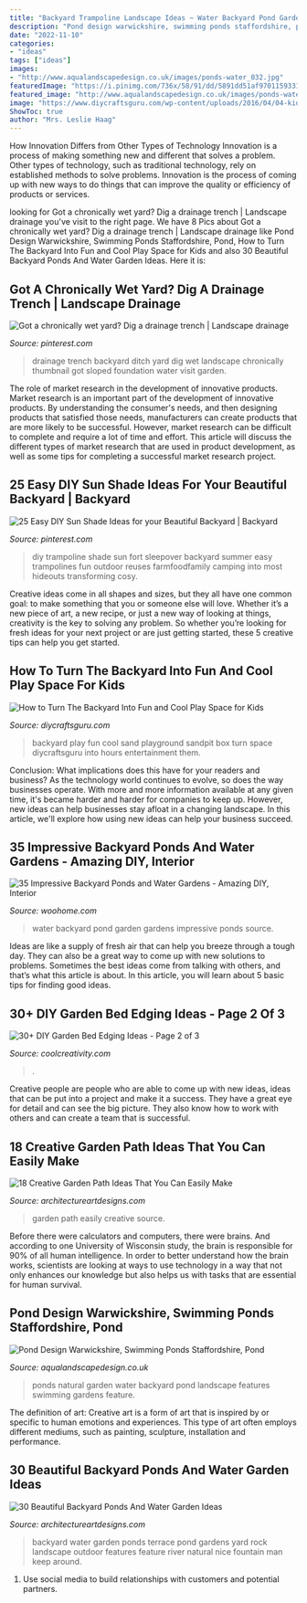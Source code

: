```yaml
---
title: "Backyard Trampoline Landscape Ideas ~ Water Backyard Pond Garden Gardens Impressive Ponds Source"
description: "Pond design warwickshire, swimming ponds staffordshire, pond"
date: "2022-11-10"
categories:
- "ideas"
tags: ["ideas"]
images:
- "http://www.aqualandscapedesign.co.uk/images/ponds-water_032.jpg"
featuredImage: "https://i.pinimg.com/736x/58/91/dd/5891dd51af970115933128b701de9b97.jpg"
featured_image: "http://www.aqualandscapedesign.co.uk/images/ponds-water_032.jpg"
image: "https://www.diycraftsguru.com/wp-content/uploads/2016/04/04-kids-backyard-playground.jpg"
ShowToc: true
author: "Mrs. Leslie Haag"
---
```



How Innovation Differs from Other Types of Technology
Innovation is a process of making something new and different that solves a problem. Other types of technology, such as traditional technology, rely on established methods to solve problems. Innovation is the process of coming up with new ways to do things that can improve the quality or efficiency of products or services.

	

		
looking for Got a chronically wet yard? Dig a drainage trench | Landscape drainage you've visit to the right page. We have 8 Pics about Got a chronically wet yard? Dig a drainage trench | Landscape drainage like Pond Design Warwickshire, Swimming Ponds Staffordshire, Pond, How to Turn The Backyard Into Fun and Cool Play Space for Kids and also 30 Beautiful Backyard Ponds And Water Garden Ideas. Here it is:
		
    
## Got A Chronically Wet Yard? Dig A Drainage Trench | Landscape Drainage

<img loading=lazy src="https://i.pinimg.com/736x/a4/40/54/a440548f994e31c19858c7b6ad6d7b64.jpg" onerror="this.onerror=null;this.src='https://tse2.mm.bing.net/th?id=OIP.1Lczg7B_txRFd6ksGxWZvgHaJ3&amp;pid=15.1';" alt="Got a chronically wet yard? Dig a drainage trench | Landscape drainage">

_Source: pinterest.com_

>drainage trench backyard ditch yard dig wet landscape chronically thumbnail got sloped foundation water visit garden. 

	

The role of market research in the development of innovative products.
Market research is an important part of the development of innovative products. By understanding the consumer's needs, and then designing products that satisfied those needs, manufacturers can create products that are more likely to be successful. However, market research can be difficult to complete and require a lot of time and effort. This article will discuss the different types of market research that are used in product development, as well as some tips for completing a successful market research project.

    
## 25 Easy DIY Sun Shade Ideas For Your Beautiful Backyard | Backyard

<img loading=lazy src="https://i.pinimg.com/736x/58/91/dd/5891dd51af970115933128b701de9b97.jpg" onerror="this.onerror=null;this.src='https://tse2.mm.bing.net/th?id=OIP.m668y-x0sTi9fmDJ7MV5ygHaLH&amp;pid=15.1';" alt="25 Easy DIY Sun Shade Ideas for your Beautiful Backyard | Backyard">

_Source: pinterest.com_

>diy trampoline shade sun fort sleepover backyard summer easy trampolines fun outdoor reuses farmfoodfamily camping into most hideouts transforming cosy. 

	

Creative ideas come in all shapes and sizes, but they all have one common goal: to make something that you or someone else will love. Whether it’s a new piece of art, a new recipe, or just a new way of looking at things, creativity is the key to solving any problem. So whether you’re looking for fresh ideas for your next project or are just getting started, these 5 creative tips can help you get started.

    
## How To Turn The Backyard Into Fun And Cool Play Space For Kids

<img loading=lazy src="https://www.diycraftsguru.com/wp-content/uploads/2016/04/04-kids-backyard-playground.jpg" onerror="this.onerror=null;this.src='https://tse2.mm.bing.net/th?id=OIP.7OwUYE4sBV6lZtcy5vCrqwHaJ4&amp;pid=15.1';" alt="How to Turn The Backyard Into Fun and Cool Play Space for Kids">

_Source: diycraftsguru.com_

>backyard play fun cool sand playground sandpit box turn space diycraftsguru into hours entertainment them. 

	

Conclusion: What implications does this have for your readers and business?
As the technology world continues to evolve, so does the way businesses operate. With more and more information available at any given time, it's became harder and harder for companies to keep up. However, new ideas can help businesses stay afloat in a changing landscape. In this article, we'll explore how using new ideas can help your business succeed.

    
## 35 Impressive Backyard Ponds And Water Gardens - Amazing DIY, Interior

<img loading=lazy src="https://www.woohome.com/wp-content/uploads/2014/04/backyard-pond-water-garden-26.jpg" onerror="this.onerror=null;this.src='https://tse1.mm.bing.net/th?id=OIP.buMJPxyggpYOO6RvUoBMHQHaJ4&amp;pid=15.1';" alt="35 Impressive Backyard Ponds and Water Gardens - Amazing DIY, Interior">

_Source: woohome.com_

>water backyard pond garden gardens impressive ponds source. 

	

Ideas are like a supply of fresh air that can help you breeze through a tough day. They can also be a great way to come up with new solutions to problems. Sometimes the best ideas come from talking with others, and that’s what this article is about. In this article, you will learn about 5 basic tips for finding good ideas.

    
## 30+ DIY Garden Bed Edging Ideas - Page 2 Of 3

<img loading=lazy src="https://coolcreativity.com/wp-content/uploads/2016/05/Garden-Bed-Edging-Ideas-Woohome-18.jpg" onerror="this.onerror=null;this.src='https://tse1.mm.bing.net/th?id=OIP.p4melmFl-82NCFM8XRtjTAHaNK&amp;pid=15.1';" alt="30+ DIY Garden Bed Edging Ideas - Page 2 of 3">

_Source: coolcreativity.com_

>. 

	

Creative people are people who are able to come up with new ideas, ideas that can be put into a project and make it a success. They have a great eye for detail and can see the big picture. They also know how to work with others and can create a team that is successful.

    
## 18 Creative Garden Path Ideas That You Can Easily Make

<img loading=lazy src="https://www.architectureartdesigns.com/wp-content/uploads/2016/05/2-25.jpg" onerror="this.onerror=null;this.src='https://tse2.mm.bing.net/th?id=OIP.JMA0TBiPiulqPVyS75_rawHaLI&amp;pid=15.1';" alt="18 Creative Garden Path Ideas That You Can Easily Make">

_Source: architectureartdesigns.com_

>garden path easily creative source. 

	

Before there were calculators and computers, there were brains. And according to one University of Wisconsin study, the brain is responsible for 90% of all human intelligence. In order to better understand how the brain works, scientists are looking at ways to use technology in a way that not only enhances our knowledge but also helps us with tasks that are essential for human survival.

    
## Pond Design Warwickshire, Swimming Ponds Staffordshire, Pond

<img loading=lazy src="http://www.aqualandscapedesign.co.uk/images/ponds-water_032.jpg" onerror="this.onerror=null;this.src='https://tse3.mm.bing.net/th?id=OIP.wp_B0DTHBPn82G23LFZYrQHaFj&amp;pid=15.1';" alt="Pond Design Warwickshire, Swimming Ponds Staffordshire, Pond">

_Source: aqualandscapedesign.co.uk_

>ponds natural garden water backyard pond landscape features swimming gardens feature. 

	

The definition of art:
Creative art is a form of art that is inspired by or specific to human emotions and experiences. This type of art often employs different mediums, such as painting, sculpture, installation and performance.

    
## 30 Beautiful Backyard Ponds And Water Garden Ideas

<img loading=lazy src="http://www.architectureartdesigns.com/wp-content/uploads/2013/04/Backyard-ArchitectureArtDesigns-20.jpg" onerror="this.onerror=null;this.src='https://tse2.mm.bing.net/th?id=OIP.aGiHQbX2bM25ZrIfX0nmgwHaLH&amp;pid=15.1';" alt="30 Beautiful Backyard Ponds And Water Garden Ideas">

_Source: architectureartdesigns.com_

>backyard water garden ponds terrace pond gardens yard rock landscape outdoor features feature river natural nice fountain man keep around. 

	

1. Use social media to build relationships with customers and potential partners.

